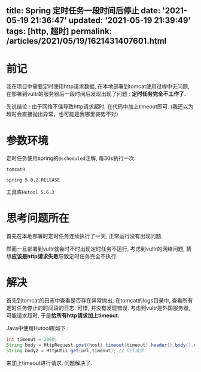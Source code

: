 title: Spring 定时任务一段时间后停止
date: '2021-05-19 21:36:47'
updated: '2021-05-19 21:39:49'
tags: [http, 超时]
permalink: /articles/2021/05/19/1621431407601.html
---
# 前记

我在项目中需要定时使用http请求数据, 在本地部署到tomcat使用过程中无问题, 在部署到vultr的服务器后一段时间后发现出现了问题 : **定时任务完全不工作了.**

先说结论 : 由于网络不佳导致http请求超时, 在代码中加上timeout即可. (我还以为超时会直接抛出异常，也可能是我哪里姿势不对)

# 参数环境

定时任务使用spring的`@scheduled`注解, 每30s执行一次.

`tomcat9`

`spring 5.0.2.RELEASE`

工具库`Hutool 5.6.3`

# 思考问题所在

首先在本地部署时定时任务连续执行了一天, 正常运行没有出现问题.

然而一旦部署到vultr就会时不时出现定时任务不运行, 考虑到vultr的网络问题, 猜想**应该是http请求失败**导致定时任务完全不执行.

# 解决

首先到tomcat的日志中查看是否存在异常抛出, 在tomcat的logs目录中, 查看所有定时任务停止的时间段的日志. 可惜, 并没有发现错误. 考虑到vultr是外国服务器, 可能请求超时, 于是**给所有http请求加上timeout.**

Java中使用Hutool库如下 :

```java
int timeout = 2000;
String body = HttpRequest.post(host).timeout(timeout).header().body().execute().body(); // POST请求
String body2 = HttpUtil.get(url,timeout); // GET请求
```

来加上timeout进行请求. 问题解决了.
